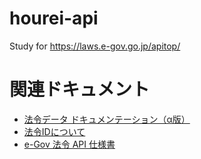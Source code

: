 # hourei-api
Study for https://laws.e-gov.go.jp/apitop/

# 関連ドキュメント
- [法令データ ドキュメンテーション（α版）](https://laws.e-gov.go.jp/docs)
- [法令IDについて](https://laws.e-gov.go.jp/file/LawIdNamingConvention.pdf)
- [e-Gov 法令 API 仕様書 ](https://laws.e-gov.go.jp/file/houreiapi_shiyosyo.pdf)